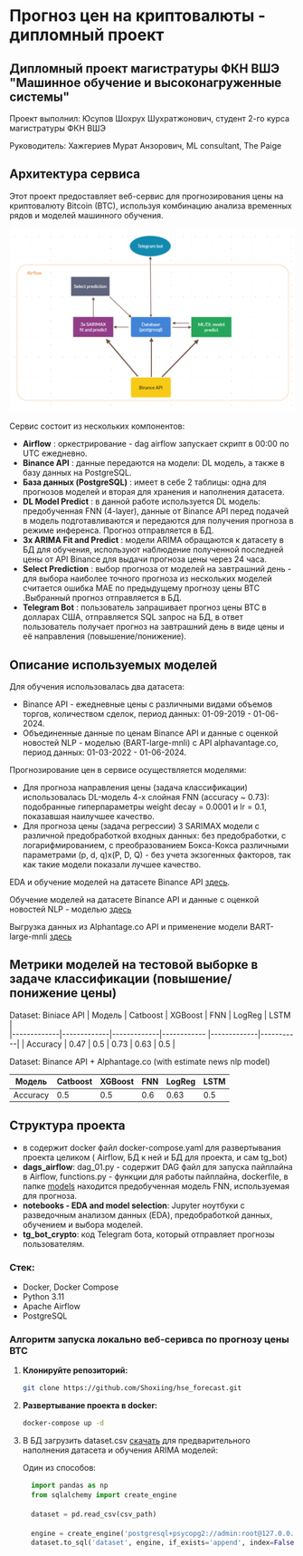 # Прогноз цен на криптовалюты - дипломный проект

## Дипломный проект магистратуры ФКН ВШЭ "Машинное обучение и высоконагруженные системы"

Проект выполнил: Юсупов Шохрух Шухратжонович, студент 2-го курса магистратуры ФКН ВШЭ

Руководитель: Хажгериев Мурат Анзорович, ML consultant, The Paige

## Архитектура сервиса

Этот проект предоставляет веб-сервис для прогнозирования цены на криптовалюту  Bitcoin (BTC), используя комбинацию анализа временных рядов и моделей машинного обучения.   

![Архитектура](https://github.com/Shoxiing/for/blob/main/archt.png)

Сервис состоит из нескольких компонентов:

- **Airflow** : оркестрирование - dag airflow запускает скрипт в 00:00 по UTC ежедневно.
- **Binance API** : данные передаются на модели: DL модель, а также в базу данных на PostgreSQL.
- **База данных (PostgreSQL)** : имеет в себе 2 таблицы: одна для прогнозов моделей и вторая для хранения и наполнения датасета.
- **DL Model Predict** : в данной работе используется DL модель: предобученная FNN (4-layer), данные от Binance API перед подачей в модель подготавливаются и передаются для получения прогноза в режиме инференса. Прогноз отправляется в БД.
- **3x ARIMA Fit and Predict** : модели ARIMA обращаются к датасету в БД для обучения, используют наблюдение полученной последней цены от API Binance для выдачи прогноза цены через 24 часа.
- **Select Prediction** : выбор прогноза от моделей на завтрашний день - для выбора наиболее точного прогноза из нескольких моделей считается ошибка MAE по предыдущему прогнозу цены BTC .Выбранный прогноз отправляется в БД.
- **Telegram Bot** : пользователь запрашивает прогноз цены BTC в долларах США, отправляется SQL запрос на БД, в ответ пользователь получает прогноз на завтрашний день в виде цены и её направления (повышение/понижение).



## Описание используемых моделей
Для обучения использовалась два датасета: 
- Binance API - ежедневные цены с различными видами объемов торгов, количеством сделок, период данных: 01-09-2019 - 01-06-2024.
- Объединенные данные по ценам Binance API и данные с оценкой новостей NLP - моделью (BART-large-mnli) с API alphavantage.co, период данных: 01-03-2022 - 01-06-2024.

Прогнозирование цен в сервисе осуществляется моделями:
- Для прогноза направления цены (задача классификации) использовалась DL-модель 4-х слойная FNN (accuracy ~ 0.73): подобранные гиперпараметры weight decay = 0.0001 и lr = 0.1, показавшая наилучшее качество. 
- Для прогноза цены (задача регрессии) 3 SARIMAX модели с различной предобработкой входных данных: без предобработки, с логарифмированием, с преобразованием Бокса-Кокса различными параметрами (p, d, q)x(P, D, Q) - без учета экзогенных факторов, так как такие модели показали лучшее качество.


EDA и обучение моделей на датасете Binance API [здесь](notebooks%20-%20EDA%20and%20model%20selection/model_selection.ipynb).

Обучение моделей на датасете Binance API и данные с оценкой новостей NLP - моделью  [здесь](notebooks%20-%20EDA%20and%20model%20selection/model_selection%20-%20with%20estimate%20news%20data.ipynb)

Выгрузка данных из Alphantage.co API и применение модели BART-large-mnli [здесь](notebooks%20-%20EDA%20and%20model%20selection/nlp_dataset.ipynb)



## Метрики моделей на тестовой выборке в задаче классификации (повышение/понижение цены)


Dataset: Biniace API
|  Модель     | Catboost    | XGBoost     | FNN         | LogReg      | LSTM      |                  
|-------------|-------------|-------------|------------ |-------------|-----------|
| Accuracy    | 0.47        | 0.5         |  0.73       | 0.63        | 0.5       |


Dataset: Binance API + Alphantage.co (with estimate news nlp model)

|  Модель     | Catboost    | XGBoost     | FNN         | LogReg      | LSTM      |                  
|-------------|-------------|-------------|------------ |-------------|-----------|
| Accuracy    | 0.5         | 0.5         |  0.6        | 0.63        | 0.5       |



## Структура проекта
- в содержит docker файл docker-compose.yaml для развертывания проекта целиком ( Airflow, БД к ней и БД для проекта, и сам tg_bot)
- **dags_airflow**: dag_01.py - содержит DAG файл для запуска пайплайна в Airflow, functions.py - функции для работы пайплайна, dockerfile, в папке [models](airflow_dags/models) находится предобученная модель FNN, используемая для прогноза.
- **notebooks - EDA and model selection**: Jupyter ноутбуки с разведочным анализом данных (EDA), предобработкой данных, обучением и выбора моделей.
- **tg_bot_crypto**: код Telegram бота, который отправляет прогнозы пользователям.


### Стек:

- Docker, Docker Compose
- Python 3.11
- Apache Airflow
- PostgreSQL

### Алгоритм запуска локально веб-серивса по прогнозу цены BTC

1. **Клонируйте репозиторий:**

    ```sh
    git clone https://github.com/Shoxiing/hse_forecast.git
    ```

2. **Развертывание проекта в docker:**

    ```sh
    docker-compose up -d
    ```
3. В БД загрузить dataset.csv [скачать](https://drive.google.com/file/d/167KvpGBYilRRi6ej3HWP-Nv_i9Ix8AT_/view?usp=drive_link) для предварительного наполнения датасета и обучения ARIMA моделей:
   
    Один из способов:

   ```python
     import pandas as np
     from sqlalchemy import create_engine

     dataset = pd.read_csv(csv_path)
   
     engine = create_engine('postgresql+psycopg2://admin:root@127.0.0.1:5432/postgres') 
     dataset.to_sql('dataset', engine, if_exists='append', index=False)
   
    ```


